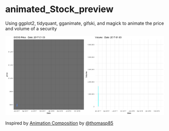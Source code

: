 # animated_Stock_preview
Using ggplot2, tidyquant, gganimate, gifski, and magick to animate the price and volume of a security

![](goog_animated.gif)

Inspired by [Animation Composition](https://github.com/thomasp85/gganimate/wiki/Animation-Composition) by [@thomasp85](https://github.com/thomasp85)
